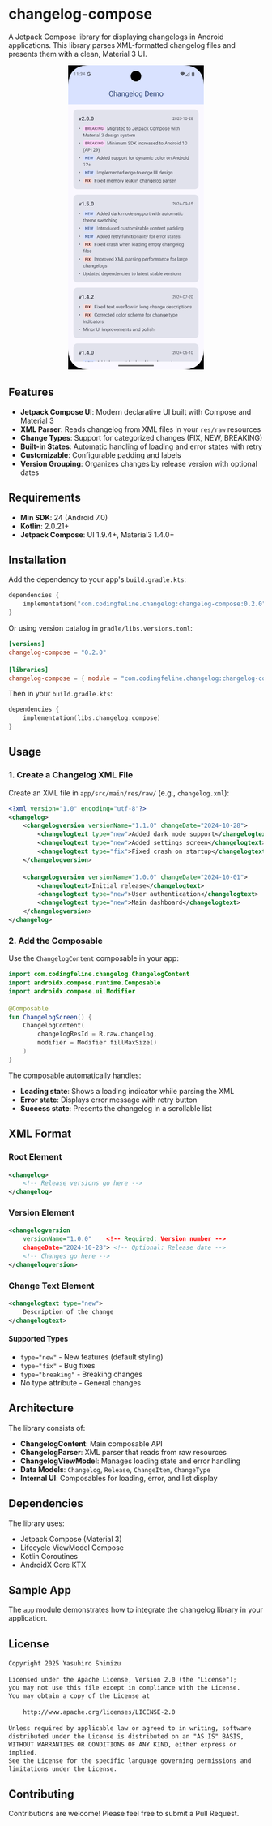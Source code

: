 # changelog-compose

A Jetpack Compose library for displaying changelogs in Android applications. This library parses XML-formatted changelog files and presents them with a clean, Material 3 UI.

<p align="center">
  <img height="600" src="./assets/screenshot.png">
</p>

## Features

- **Jetpack Compose UI**: Modern declarative UI built with Compose and Material 3
- **XML Parser**: Reads changelog from XML files in your `res/raw` resources
- **Change Types**: Support for categorized changes (FIX, NEW, BREAKING)
- **Built-in States**: Automatic handling of loading and error states with retry
- **Customizable**: Configurable padding and labels
- **Version Grouping**: Organizes changes by release version with optional dates

## Requirements

- **Min SDK**: 24 (Android 7.0)
- **Kotlin**: 2.0.21+
- **Jetpack Compose**: UI 1.9.4+, Material3 1.4.0+

## Installation

Add the dependency to your app's `build.gradle.kts`:

```kotlin
dependencies {
    implementation("com.codingfeline.changelog:changelog-compose:0.2.0")
}
```

Or using version catalog in `gradle/libs.versions.toml`:

```toml
[versions]
changelog-compose = "0.2.0"

[libraries]
changelog-compose = { module = "com.codingfeline.changelog:changelog-compose", version.ref = "changelog-compose" }
```

Then in your `build.gradle.kts`:

```kotlin
dependencies {
    implementation(libs.changelog.compose)
}
```

## Usage

### 1. Create a Changelog XML File

Create an XML file in `app/src/main/res/raw/` (e.g., `changelog.xml`):

```xml
<?xml version="1.0" encoding="utf-8"?>
<changelog>
    <changelogversion versionName="1.1.0" changeDate="2024-10-28">
        <changelogtext type="new">Added dark mode support</changelogtext>
        <changelogtext type="new">Added settings screen</changelogtext>
        <changelogtext type="fix">Fixed crash on startup</changelogtext>
    </changelogversion>

    <changelogversion versionName="1.0.0" changeDate="2024-10-01">
        <changelogtext>Initial release</changelogtext>
        <changelogtext type="new">User authentication</changelogtext>
        <changelogtext type="new">Main dashboard</changelogtext>
    </changelogversion>
</changelog>
```

### 2. Add the Composable

Use the `ChangelogContent` composable in your app:

```kotlin
import com.codingfeline.changelog.ChangelogContent
import androidx.compose.runtime.Composable
import androidx.compose.ui.Modifier

@Composable
fun ChangelogScreen() {
    ChangelogContent(
        changelogResId = R.raw.changelog,
        modifier = Modifier.fillMaxSize()
    )
}
```

The composable automatically handles:
- **Loading state**: Shows a loading indicator while parsing the XML
- **Error state**: Displays error message with retry button
- **Success state**: Presents the changelog in a scrollable list

## XML Format

### Root Element

```xml
<changelog>
    <!-- Release versions go here -->
</changelog>
```

### Version Element

```xml
<changelogversion
    versionName="1.0.0"    <!-- Required: Version number -->
    changeDate="2024-10-28"> <!-- Optional: Release date -->
    <!-- Changes go here -->
</changelogversion>
```

### Change Text Element

```xml
<changelogtext type="new">
    Description of the change
</changelogtext>
```

#### Supported Types

- `type="new"` - New features (default styling)
- `type="fix"` - Bug fixes
- `type="breaking"` - Breaking changes
- No type attribute - General changes

## Architecture

The library consists of:

- **ChangelogContent**: Main composable API
- **ChangelogParser**: XML parser that reads from raw resources
- **ChangelogViewModel**: Manages loading state and error handling
- **Data Models**: `Changelog`, `Release`, `ChangeItem`, `ChangeType`
- **Internal UI**: Composables for loading, error, and list display

## Dependencies

The library uses:

- Jetpack Compose (Material 3)
- Lifecycle ViewModel Compose
- Kotlin Coroutines
- AndroidX Core KTX

## Sample App

The `app` module demonstrates how to integrate the changelog library in your application.

## License

```
Copyright 2025 Yasuhiro Shimizu

Licensed under the Apache License, Version 2.0 (the "License");
you may not use this file except in compliance with the License.
You may obtain a copy of the License at

    http://www.apache.org/licenses/LICENSE-2.0

Unless required by applicable law or agreed to in writing, software
distributed under the License is distributed on an "AS IS" BASIS,
WITHOUT WARRANTIES OR CONDITIONS OF ANY KIND, either express or implied.
See the License for the specific language governing permissions and
limitations under the License.
```

## Contributing

Contributions are welcome! Please feel free to submit a Pull Request.

